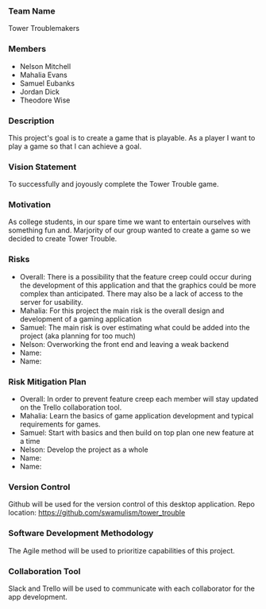 ### Team Name

Tower Troublemakers 

### Members

- Nelson Mitchell
- Mahalia Evans
- Samuel Eubanks 
- Jordan Dick 
- Theodore Wise

### Description
This project's goal is to create a game that is playable.
As a player I want to play a game so that I can achieve a goal. 

### Vision Statement

To successfully and joyously complete the Tower Trouble game. 

### Motivation

As college students, in our spare time we want to entertain ourselves with something fun and. Marjority of our group wanted to create a game so we decided to create Tower Trouble. 

### Risks

- Overall: There is a possibility that the feature creep could occur during the development of this application and that the graphics could be more complex than anticipated. There may also be a lack of access to the server for usability. 
- Mahalia: For this project the main risk is the overall design and development of a gaming application 
- Samuel: The main risk is over estimating what could be added into the project (aka planning for too much)
- Nelson: Overworking the front end and leaving a weak backend 
- Name: 
- Name: 

### Risk Mitigation Plan

- Overall: In order to prevent feature creep each member will stay updated on the Trello collaboration tool. 
- Mahalia: Learn the basics of game application development and typical requirements for games. 
- Samuel: Start with basics and then build on top plan one new feature at a time
- Nelson: Develop the project as a whole 
- Name: 
- Name: 

### Version Control

Github will be used for the version control of this desktop application. Repo location:
https://github.com/swamulism/tower_trouble

### Software Development Methodology

The Agile method will be used to prioritize capabilities of this project. 

### Collaboration Tool

Slack and Trello will be used to communicate with each collaborator for the app development.




